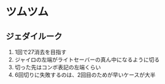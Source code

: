 # ツムツム
## ジェダイルーク
1. 1回で27消去を目指す
1. ジャイロの左端がライトセーバーの真ん中になるように切る
1. 切った先はコンボ表記の左端くらい
1. 6回切りに失敗するのは、2回目のためが早いケースが大半